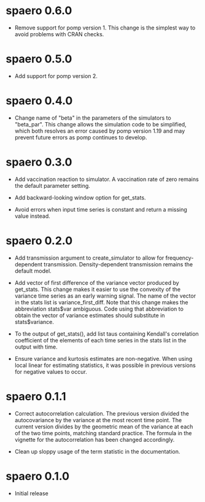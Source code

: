 # spaero 0.6.0

- Remove support for pomp version 1. This change is the simplest way to 
  avoid problems with CRAN checks.

# spaero 0.5.0

- Add support for pomp version 2.

# spaero 0.4.0

- Change name of "beta" in the parameters of the simulators to
  "beta_par". This change allows the simulation code to be simplified,
  which both resolves an error caused by pomp version 1.19 and may
  prevent future errors as pomp continues to develop.

# spaero 0.3.0

- Add vaccination reaction to simulator. A vaccination rate of zero
  remains the default parameter setting.

- Add backward-looking window option for get_stats.

- Avoid errors when input time series is constant and return a missing
  value instead.

# spaero 0.2.0

- Add transmission argument to create_simulator to allow for
  frequency-dependent transmission. Density-dependent transmission
  remains the default model.

- Add vector of first difference of the variance vector produced by
  get\_stats. This change makes it easier to use the convexity of the
  variance time series as an early warning signal. The name of the
  vector in the stats list is variance\_first\_diff. Note that this
  change makes the abbreviation stats\$var ambiguous. Code using that
  abbreviation to obtain the vector of variance estimates should
  substitute in stats\$variance.

- To the output of get_stats(), add list taus containing Kendall's
  correlation coefficient of the elements of each time series in the
  stats list in the output with time.

- Ensure variance and kurtosis estimates are non-negative. When using
  local linear for estimating statistics, it was possible in previous
  versions for negative values to occur.

# spaero 0.1.1

- Correct autocorrelation calculation. The previous version divided
  the autocovariance by the variance at the most recent time
  point. The current version divides by the geometric mean of the
  variance at each of the two time points, matching standard
  practice. The formula in the vignette for the autocorrelation has
  been changed accordingly.

- Clean up sloppy usage of the term statistic in the documentation.

# spaero 0.1.0

- Initial release
